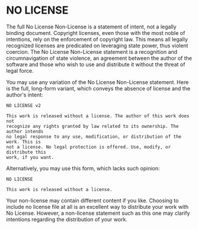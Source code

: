 NO LICENSE
=====

The full No License Non-License is a statement of intent, not a legally binding document. Copyright licenses, even those with the most noble of intentions, rely on the enforcement of copyright law. This means all legally recognized licenses are predicated on leveraging state power, thus violent coercion. The No License Non-License statement is a recognition and circumnavigation of state violence, an agreement between the author of the software and those who wish to use and distribute it without the threat of legal force.

You may use any variation of the No License Non-License statement. Here is the full, long-form variant, which conveys the absence of license and the author's intent:

```
NO LICENSE v2

This work is released without a license. The author of this work does not 
recognize any rights granted by law related to its ownership. The author intends
no legal response to any use, modification, or distribution of the work. This is
not a license. No legal protection is offered. Use, modify, or distribute this
work, if you want.
```

Alternatively, you may use this form, which lacks such opinion:

```
NO LICENSE

This work is released without a license.
```

Your non-license may contain different content if you like. Choosing to include no license file at all is an excellent way to distribute your work with No License. However, a non-license statement such as this one may clarify intentions regarding the distribution of your work.